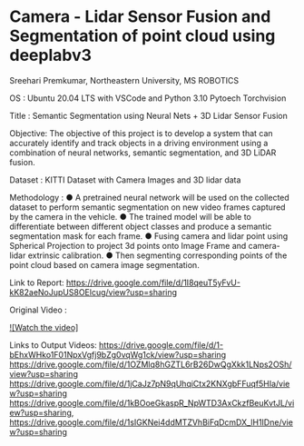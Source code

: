 # Camera - Lidar Sensor Fusion and Segmentation of point cloud using deeplabv3
Sreehari Premkumar, Northeastern University, MS ROBOTICS

OS : Ubuntu 20.04 LTS
with VSCode and Python 3.10 Pytoech Torchvision

Title : Semantic Segmentation using Neural Nets + 3D Lidar Sensor Fusion

Objective: The objective of this project is to develop a system that can accurately identify
and track objects in a driving environment using a combination of neural networks,
semantic segmentation, and 3D LiDAR fusion.

Dataset : KITTI Dataset with Camera Images and 3D lidar data

Methodology :
● A pretrained neural network will be used on the collected dataset to perform semantic
segmentation on new video frames captured by the camera in the vehicle.
● The trained model will be able to differentiate between different object classes and
produce a semantic segmentation mask for each frame.
● Fusing camera and lidar point using Spherical Projection to project 3d points onto
Image Frame and camera-lidar extrinsic calibration.
● Then segmenting corresponding points of the point cloud based on camera image
segmentation.


Link to Report:
https://drive.google.com/file/d/1I8qeuT5yFvU-kK82aeNoJupUS8OElcug/view?usp=sharing

Original Video : 

[![Watch the video]](https://drive.google.com/file/d/1sIGKNei4ddMTZVhBiFqDcmDX_lH1IDne/view?usp=sharing)

Links to Output Videos:
https://drive.google.com/file/d/1-bEhxWHko1F01NpxVgfj9bZg0vqWg1ck/view?usp=sharing
https://drive.google.com/file/d/1OZMlq8hGZTL6rB26DwQgXkk1LNps2OSh/view?usp=sharing
https://drive.google.com/file/d/1jCaJz7pN9qUhqiCtx2KNXgbFFuqf5HIa/view?usp=sharing
https://drive.google.com/file/d/1kBOoeGkaspR_NpWTD3AxCkzfBeuKvtJL/view?usp=sharing,
https://drive.google.com/file/d/1sIGKNei4ddMTZVhBiFqDcmDX_lH1IDne/view?usp=sharing
